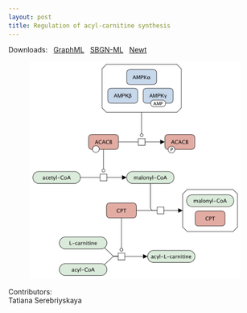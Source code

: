 ```yaml
---
layout: post
title: Regulation of acyl-carnitine synthesis
---
```


Downloads: &nbsp; 
[GraphML](../downloads/F014-carnitine.graphml) &nbsp;
[SBGN-ML](../downloads/F014-carnitine.sbgn) &nbsp;
[Newt](http://web.newteditor.org/?URL=http://metabolismregulation.org/downloads/F014-carnitine.sbgn) &nbsp;
<p align="middle"><a href="/malonyl-CoA/"><img id="image" src="/downloads/F014-carnitine.png" width="420"/></a></p>

Contributors:  
Tatiana Serebriyskaya
